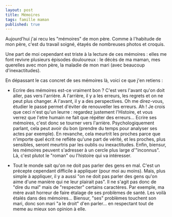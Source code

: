 ```yaml
---
layout: post
title: Mémoires
tags: famille maman
published: true
---
```

Aujourd'hui j'ai recu les "mémoires" de mon père. Comme à l'habitude de mon père, c'est du travail soigné, étayés de nombreuses photos et croquis. 

Une part de moi cependant est triste à la lecture de ces mémoires : elles me font revivre plusieurs épisodes douloureux : le décès de ma maman, mes querelles avec mon père, la maladie de mon mari (avec beaucoup d'inexactitudes).

En dépassant le cas concret de ses mémoires là, voici ce que j'en retiens :

* Ecrire des mémoires est-ce vraiment bon ? C'est vers l'avant qu'on doit aller, pas vers l'arrière. A l'arrière, il y a les erreurs, les regrets et on ne peut plus changer. A l'avant, il y a des perspectives. Oh me direz-vous, étudier le passé permet d'éviter de renouveller les erreurs. Ah ! Je crois que ceci n'est qu'un leurre : regardez justement l'Histoire, et vous verrez que l'etre humain ne fait que répéter des erreurs...
Ecrire ses mémoires, c'est donc se tourner vers l'arrière. Psychologiquement parlant, cela peut avoir du bon (prendre du temps pour analyser ses actes par exemple). En revanche, cela meurtrit les proches parce que n'importe quel écrit ne reflète qu'une part de vérité, et les proches, plus sensibles, seront meurtris par les oublis ou inexactitudes.
Enfin, biensur, les mémoires peuvent s'adresser à un cercle plus large d'"inconnus". Là, c'est plutot le "roman" ou l'histoire qui va intéresser.

* Tout le monde sait qu'on ne doit pas parler des gens en mal. C'est un précepte cependant difficile à appliquer (pour moi au moins). Mais, plus simple à appliquer, il y a aussi "on ne doit pas parler des gens qu'on aime d'une manière qui ne leur plairait pas". Il ne s'agit pas donc de "dire du mal" mais de "respecter" certains caractères. Par exemple, ma mère avait horreur de faire étalage de ses problèmes de santé. Les voilà étalés dans des mémoires... Biensur, "ses" problèmes touchent son mari, donc son mari "a le droit" d'en parler... en respectant tout de meme au mieux son opinion à elle.


